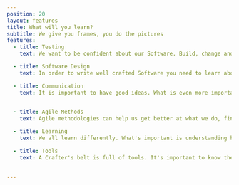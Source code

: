 ```yaml
---
position: 20
layout: features
title: What will you learn?
subtitle: We give you frames, you do the pictures
features:
  - title: Testing
    text: We want to be confident about our Software. Build, change and delete code with ease. And for that, we need tests in place that can tell us when we mess up. You will learn how to write well crafted tests for well crafted Software in a way that will make you wonder how you could live without extensive testing before.

  - title: Software Design
    text: In order to write well crafted Software you need to learn about different paradigms and principles including FP, OOP, SOLID, KISS, DRY, YAGNI, ...

  - title: Communication
    text: It is important to have good ideas. What is even more important is the ability to convey their value to others. You will learn how to communicate assertively by practicing in both oral and written form.
    

  - title: Agile Methods
    text: Agile methodologies can help us get better at what we do, find our weaknesses and generally support us in working together. You will learn to make work more fun by applying them effectively.

  - title: Learning
    text: We all learn differently. What's important is understanding how we learn. You will discover your own personal way of learning and use it everyday to improve your knowledge, faster.

  - title: Tools
    text: A Crafter's belt is full of tools. It's important to know the tools of our trade and which kind of problems they solve. You will add tools to your own belt and learn when to use them.
      

---
```

